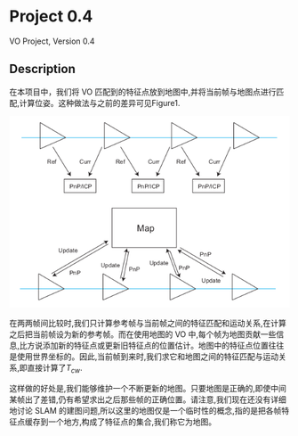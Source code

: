 # Project 0.4
VO Project, Version 0.4
## Description
在本项目中，我们将 VO 匹配到的特征点放到地图中,并将当前帧与地图点进行匹配,计算位姿。这种做法与之前的差异可见Figure1.

![Figure1- Difference between frame to frame & local map](https://github.com/Haotian-Zhang/Learn_SLAMBOOK/raw/master/Chapter9/0.4/mappoints.png)

在两两帧间比较时,我们只计算参考帧与当前帧之间的特征匹配和运动关系,在计算之后把当前帧设为新的参考帧。而在使用地图的 VO 中,每个帧为地图贡献一些信息,比方说添加新的特征点或更新旧特征点的位置估计。地图中的特征点位置往往是使用世界坐标的。因此,当前帧到来时,我们求它和地图之间的特征匹配与运动关系,即直接计算了$T_{cw}$.

这样做的好处是,我们能够维护一个不断更新的地图。只要地图是正确的,即使中间某帧出了差错,仍有希望求出之后那些帧的正确位置。请注意,我们现在还没有详细地讨论 SLAM 的建图问题,所以这里的地图仅是一个临时性的概念,指的是把各帧特征点缓存到一个地方,构成了特征点的集合,我们称它为地图。
